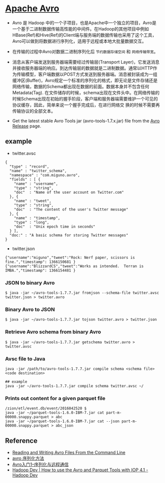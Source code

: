 
# [Apache Avro](http://avro.apache.org/)

- Avro 是 Hadoop 中的一个子项目，也是Apache中一个独立的项目，Avro是一个基于二进制数据传输高性能的中间件。在Hadoop的其他项目中例如HBase(Ref)和Hive(Ref)的Client端与服务端的数据传输也采用了这个工具，Avro可以做到将数据进行序列化，适用于远程或本地大批量数据交互。

- 在传输的过程中Avro对数据二进制序列化后 ```节约数据存储空间``` 和 ```网络传输带宽```。

- 消息从客户端发送到服务器端需要经过传输层(Transport Layer)，它发送消息并接收服务器端的响应。到达传输层的数据就是二进制数据。通常以HTTP作为传输模型，客户端数据以POST方式发送到服务器端。消息被封装成为一组缓冲区(Buffer)，Avro规定一个标准的序列化的格式，即无论是文件存储还是网络传输，数据的Schema都出现在数据的前面。数据本身并不包含任何Metadata(Tag). 在文件储存的时候，schema出现在文件头中。在网络传输的时候Schema出现在初始的握手阶段，客户端和服务器端需要维护一个可见的协议缓存，因此，简单来说一个握手完成后，在进行网络交 换的时候不需要再传输协议的全部文本。

- Get the latest stable Avro Tools jar (avro-tools-1.7.x.jar) file from the [Avro Release](http://avro.apache.org/releases.html#Download) page.

## example 

- twitter.avsc

```
{
  "type" : "record",
  "name" : "twitter_schema",
  "namespace" : "com.miguno.avro",
  "fields" : [ {
    "name" : "username",
    "type" : "string",
    "doc"  : "Name of the user account on Twitter.com"
  }, {
    "name" : "tweet",
    "type" : "string",
    "doc"  : "The content of the user's Twitter message"
  }, {
    "name" : "timestamp",
    "type" : "long",
    "doc"  : "Unix epoch time in seconds"
  } ],
  "doc:" : "A basic schema for storing Twitter messages"
}
```

- twitter.json

```
{"username":"miguno","tweet":"Rock: Nerf paper, scissors is fine.","timestamp": 1366150681 }
{"username":"BlizzardCS","tweet":"Works as intended.  Terran is IMBA.","timestamp": 1366154481 }
```

### JSON to binary Avro

```shell
$ java -jar ~/avro-tools-1.7.7.jar fromjson --schema-file twitter.avsc twitter.json > twitter.avro
```

### Binary Avro to JSON

```shell
$ java -jar ~/avro-tools-1.7.7.jar tojson twitter.avro > twitter.json
```

### Retrieve Avro schema from binary Avro

```shell
$ java -jar ~/avro-tools-1.7.7.jar getschema twitter.avro > twitter.avsc
```

### Avsc file to Java 

```shell
java -jar /path/to/avro-tools-1.7.7.jar compile schema <schema file> <code destination>  
  
## example
java -jar ~/avro-tools-1.7.7.jar compile schema twitter.avsc ~/
```

### Prints out content for a given parquet file

```
/zion/etl/event.db/event/2016042520 $
java -jar ~/parquet-tools-1.6.0-IBM-7.jar cat part-m-00000.snappy.parquet > abc
java -jar ~/parquet-tools-1.6.0-IBM-7.jar cat --json part-m-00000.snappy.parquet > abc_json
```



## Reference

- [Reading and Writing Avro Files From the Command Line](http://www.michael-noll.com/blog/2013/03/17/reading-and-writing-avro-files-from-the-command-line/)
- [avro 序列化方法](http://blog.jqian.net/post/avro.html)
- [Avro入门1–序列化与远程通信](http://ju.outofmemory.cn/entry/6966)
- [Hadoop Dev | How to use the Avro and Parquet Tools with IOP 4.1 - Hadoop Dev](https://developer.ibm.com/hadoop/blog/2015/11/10/use-parquet-tools-avro-tools-iop-4-1/)




